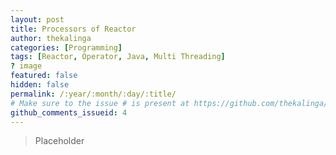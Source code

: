 ```yaml
---
layout: post
title: Processors of Reactor
author: thekalinga
categories: [Programming]
tags: [Reactor, Operator, Java, Multi Threading]
? image
featured: false
hidden: false
permalink: /:year/:month/:day/:title/
# Make sure to the issue # is present at https://github.com/thekalinga/thekalinga.in-comments/issues
github_comments_issueid: 4
---
```


> Placeholder


